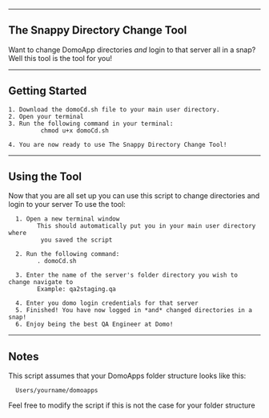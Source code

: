 ---------------------------------
The Snappy Directory Change Tool
---------------------------------
Want to change DomoApp directories *and* login to that server all in a snap? Well this tool is the tool for you!

---------------
Getting Started
---------------
    1. Download the domoCd.sh file to your main user directory.
    2. Open your terminal
    3. Run the following command in your terminal:
             chmod u+x domoCd.sh

    4. You are now ready to use The Snappy Directory Change Tool!

--------------
Using the Tool
--------------
Now that you are all set up you can use this script to change directories and
login to your server
To use the tool:

      1. Open a new terminal window
            This should automatically put you in your main user directory where
             you saved the script

      2. Run the following command:
            . domoCd.sh

      3. Enter the name of the server's folder directory you wish to change navigate to
            Example: qa2staging.qa

      4. Enter you domo login credentials for that server
      5. Finished! You have now logged in *and* changed directories in a snap!
      6. Enjoy being the best QA Engineer at Domo!

------
Notes
------
This script assumes that your DomoApps folder structure looks like this:

      Users/yourname/domoapps

Feel free to modify the script if this is not the case for your folder structure

